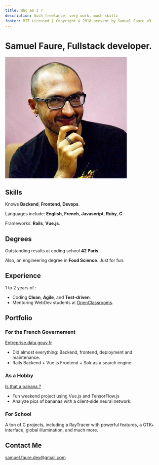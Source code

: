 ```yaml
---
title: Who am I ?
description: Such freelance, very work, much skillz
footer: MIT Licensed | Copyright © 2018-present by Samuel Faure <3
---
```

# Samuel Faure, Fullstack developer.

![DevPic](./assets/devpic.jpeg)

## Skills

Knows **Backend**, **Frontend**, **Devops**.

Languages include: **English**, **French**, **Javascript**, **Ruby**, **C**.

Frameworks: **Rails**, **Vue.js**.

## Degrees

Outstanding results at coding school **42 Paris**.

Also, an engineering degree in **Food Science**. Just for fun.

## Experience

1 to 2 years of :

- Coding **Clean**, **Agile**, and **Test-driven**.
- Mentoring WebDev students at [OpenClassrooms](https://openclassrooms.com/).

## Portfolio

### For the French Governement

[Entreprise.data.gouv.fr](https://entreprise.data.gouv.fr/)

- Did almost everything: Backend, frontend, deployment and maintenance.
- Rails Backend + Vue.js Frontend + Solr as a search engine.

### As a Hobby

[Is that a banana ?](http://www.isthatabanana.com/)

- Fun weekend project using Vue.js and TensorFlow.js
- Analyze pics of bananas with a client-side neural network.

### For School

A ton of C projects, including a RayTracer with powerful features, a GTK+ interface, global illumination, and much more.

## Contact Me

[samuel.faure.dev@gmail.com](mailto:samuel.faure.dev@gmail.com)